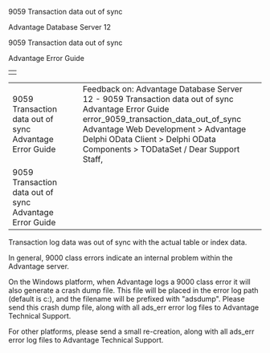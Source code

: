 9059 Transaction data out of sync




Advantage Database Server 12  

9059 Transaction data out of sync

Advantage Error Guide

|  |
| --- |
|  |

|  |  |  |  |  |
| --- | --- | --- | --- | --- |
| 9059 Transaction data out of sync  Advantage Error Guide |  |  | Feedback on: Advantage Database Server 12 - 9059 Transaction data out of sync Advantage Error Guide error\_9059\_transaction\_data\_out\_of\_sync Advantage Web Development > Advantage Delphi OData Client > Delphi OData Components > TODataSet / Dear Support Staff, |  |
| 9059 Transaction data out of sync  Advantage Error Guide |  |  |  |  |

Transaction log data was out of sync with the actual table or index data.

In general, 9000 class errors indicate an internal problem within the Advantage server.

On the Windows platform, when Advantage logs a 9000 class error it will also generate a crash dump file. This file will be placed in the error log path (default is c:\), and the filename will be prefixed with "adsdump". Please send this crash dump file, along with all ads\_err error log files to Advantage Technical Support.

For other platforms, please send a small re-creation, along with all ads\_err error log files to Advantage Technical Support.